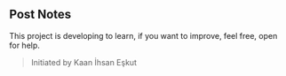 ## Post Notes
This project is developing to learn, if you want to improve, feel free, open for help.

> Initiated by Kaan İhsan Eşkut
